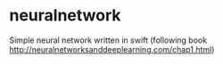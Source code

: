 # neuralnetwork
Simple neural network written in swift (following book http://neuralnetworksanddeeplearning.com/chap1.html)
